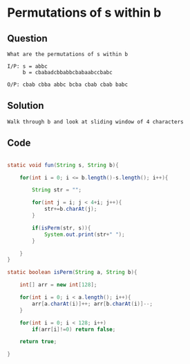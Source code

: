 # Permutations of s within b

## Question

    What are the permutations of s within b

    I/P: s = abbc
         b = cbabadcbbabbcbabaabccbabc

    O/P: cbab cbba abbc bcba cbab cbab babc

## Solution

    Walk through b and look at sliding window of 4 characters

## Code

```java

static void fun(String s, String b){

    for(int i = 0; i <= b.length()-s.length(); i++){

        String str = "";

        for(int j = i; j < 4+i; j++){
            str+=b.charAt(j);
        }

        if(isPerm(str, s)){
            System.out.print(str+" ");
        }

    }
}

static boolean isPerm(String a, String b){

    int[] arr = new int[128];

    for(int i = 0; i < a.length(); i++){
        arr[a.charAt(i)]++; arr[b.charAt(i)]--;
    }

    for(int i = 0; i < 128; i++)
        if(arr[i]!=0) return false;

    return true;

}

```

